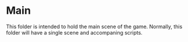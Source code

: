 # Main

This folder is intended to hold the main scene of the game. Normally, this folder will have a single scene and accompaning scripts. 